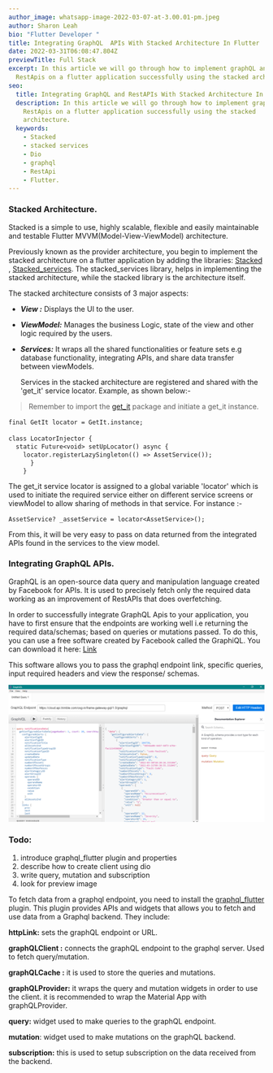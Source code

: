 ```yaml
---
author_image: whatsapp-image-2022-03-07-at-3.00.01-pm.jpeg
author: Sharon Leah
bio: "Flutter Developer "
title: Integrating GraphQL  APIs With Stacked Architecture In Flutter
date: 2022-03-31T06:08:47.804Z
previewTitle: Full Stack
excerpt: In this article we will go through how to implement graphQL and
  RestApis on a flutter application successfully using the stacked architecture.
seo:
  title: Integrating GraphQL and RestAPIs With Stacked Architecture In Flutter
  description: In this article we will go through how to implement graphQL and
    RestApis on a flutter application successfully using the stacked
    architecture.
  keywords:
    - Stacked
    - stacked services
    - Dio
    - graphql
    - RestApi
    - Flutter.
---
```

### Stacked Architecture.

Stacked is a simple to use, highly scalable, flexible and easily maintainable and testable Flutter MVVM(Model-View-ViewModel) architecture.

Previously known as the provider architecture, you begin to implement the stacked architecture on a flutter application by adding the libraries: [Stacked](https://pub.dev/packages/stacked) , [Stacked_services](https://pub.dev/packages/stacked_services). The stacked_services library, helps in implementing the stacked architecture, while the stacked library is the architecture itself.

The stacked architecture consists of 3 major aspects:

* ***View :*** Displays the UI to the user.
* ***ViewModel:*** Manages the business Logic, state of the view and other logic required by the users.
* ***Services:*** It wraps all the shared functionalities or feature sets e.g  database functionality, integrating APIs, and share data transfer between viewModels.

   Services in the stacked architecture are registered and shared with the 'get_it' service locator. Example, as shown below:-

> Remember to import the [get_it](https://pub.dev/packages/get_it) package and initiate a get_it instance.

```
final GetIt locator = GetIt.instance;

class LocatorInjector {
  static Future<void> setUpLocator() async {
    locator.registerLazySingleton(() => AssetService());
      }
    }
```

The get_it service locator is assigned to a global variable 'locator' which  is used to initiate the required service either on different service screens or viewModel to allow sharing of methods in that service.  For instance :-

```
AssetService? _assetService = locator<AssetService>();
```

From this, it will be very easy to pass on data returned from the integrated APIs found in the services to the view model.

### Integrating GraphQL APIs.

GraphQL is an  open-source data query and manipulation language  created by Facebook for APIs. It is used to precisely fetch only the required data working as an improvement of RestAPIs that does overfetching.

In order to successfully integrate GraphQL Apis to your application, you have to first ensure that the endpoints are working well i.e returning the required data/schemas; based on queries or mutations passed. To do this, you can use a free software created by Facebook called the GraphiQL. You can download it here: [Link](https://www.electronjs.org/apps/graphiql)

This software allows you to pass the graphql endpoint link, specific queries, input required headers and view the response/ schemas.

![Image of GraphiQL UI](screenshot-57-.png "Image of GraphQL User Interface")

### Todo:

1. introduce graphql_flutter plugin and properties
2. describe how to create client using dio 
3. write query, mutation and subscription
4. look for preview image

To fetch data from a graphql endpoint, you need to install the [graphql_flutter](https://pub.dev/packages/graphql_flutter) plugin. This plugin provides APIs and widgets that allows you to fetch and use data from a Graphql backend. They include:

**httpLink:**  sets the graphQL endpoint or URL.

**graphQLClient :** connects the graphQL endpoint to the graphql server. Used to fetch query/mutation.

**graphQLCache :** it is used to store the queries and mutations.

**graphQLProvider:** it wraps the query and mutation widgets in order to use the client. it is recommended to wrap the Material App with graphQLProvider.

**query:** widget used to make queries to the graphQL endpoint.

**mutation**: widget used to make mutations on the graphQL backend.

**subscription:** this is used to setup subscription on the data received from the backend.